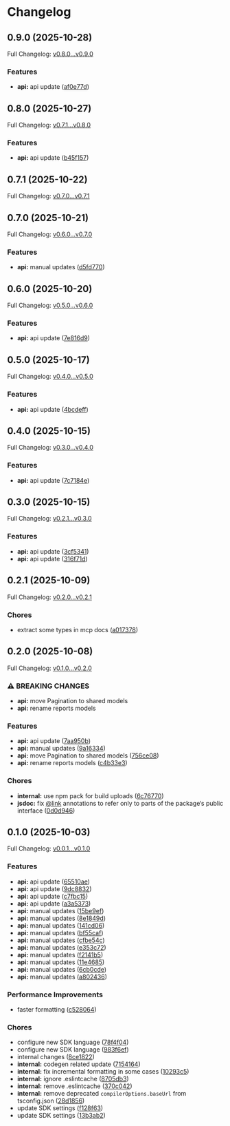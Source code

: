 # Changelog

## 0.9.0 (2025-10-28)

Full Changelog: [v0.8.0...v0.9.0](https://github.com/cooper-square-technologies/profound-typescript-sdk/compare/v0.8.0...v0.9.0)

### Features

* **api:** api update ([af0e77d](https://github.com/cooper-square-technologies/profound-typescript-sdk/commit/af0e77d048ca074ae375b8d5fc97c906a81892f0))

## 0.8.0 (2025-10-27)

Full Changelog: [v0.7.1...v0.8.0](https://github.com/cooper-square-technologies/profound-typescript-sdk/compare/v0.7.1...v0.8.0)

### Features

* **api:** api update ([b45f157](https://github.com/cooper-square-technologies/profound-typescript-sdk/commit/b45f157ab5d172ff6d7e07cda3859c6c9c9c959a))

## 0.7.1 (2025-10-22)

Full Changelog: [v0.7.0...v0.7.1](https://github.com/cooper-square-technologies/profound-typescript-sdk/compare/v0.7.0...v0.7.1)

## 0.7.0 (2025-10-21)

Full Changelog: [v0.6.0...v0.7.0](https://github.com/cooper-square-technologies/profound-typescript-sdk/compare/v0.6.0...v0.7.0)

### Features

* **api:** manual updates ([d5fd770](https://github.com/cooper-square-technologies/profound-typescript-sdk/commit/d5fd7701cfe0bbbdeccccae525ed7760b3fdea30))

## 0.6.0 (2025-10-20)

Full Changelog: [v0.5.0...v0.6.0](https://github.com/cooper-square-technologies/profound-typescript-sdk/compare/v0.5.0...v0.6.0)

### Features

* **api:** api update ([7e816d9](https://github.com/cooper-square-technologies/profound-typescript-sdk/commit/7e816d91aea5aef9c9e4c546f0d449fe336a5a96))

## 0.5.0 (2025-10-17)

Full Changelog: [v0.4.0...v0.5.0](https://github.com/cooper-square-technologies/profound-typescript-sdk/compare/v0.4.0...v0.5.0)

### Features

* **api:** api update ([4bcdeff](https://github.com/cooper-square-technologies/profound-typescript-sdk/commit/4bcdeffd59f491b82be23c9cfa87843ab1bbbf03))

## 0.4.0 (2025-10-15)

Full Changelog: [v0.3.0...v0.4.0](https://github.com/cooper-square-technologies/profound-typescript-sdk/compare/v0.3.0...v0.4.0)

### Features

* **api:** api update ([7c7184e](https://github.com/cooper-square-technologies/profound-typescript-sdk/commit/7c7184e3e1a2fd0272f8875d31c79fe37de845ac))

## 0.3.0 (2025-10-15)

Full Changelog: [v0.2.1...v0.3.0](https://github.com/cooper-square-technologies/profound-typescript-sdk/compare/v0.2.1...v0.3.0)

### Features

* **api:** api update ([3cf5341](https://github.com/cooper-square-technologies/profound-typescript-sdk/commit/3cf5341580595bd4ab0b59b0303bd3e85f360c99))
* **api:** api update ([316f71d](https://github.com/cooper-square-technologies/profound-typescript-sdk/commit/316f71dbafb308b285845e2a89eb1dfed5f2c032))

## 0.2.1 (2025-10-09)

Full Changelog: [v0.2.0...v0.2.1](https://github.com/cooper-square-technologies/profound-typescript-sdk/compare/v0.2.0...v0.2.1)

### Chores

* extract some types in mcp docs ([a017378](https://github.com/cooper-square-technologies/profound-typescript-sdk/commit/a0173783583425507ff019a103696d6869f95ad9))

## 0.2.0 (2025-10-08)

Full Changelog: [v0.1.0...v0.2.0](https://github.com/cooper-square-technologies/profound-typescript-sdk/compare/v0.1.0...v0.2.0)

### ⚠ BREAKING CHANGES

* **api:** move Pagination to shared models
* **api:** rename reports models

### Features

* **api:** api update ([7aa950b](https://github.com/cooper-square-technologies/profound-typescript-sdk/commit/7aa950bd5779f612fe2e4551eb6381532141215d))
* **api:** manual updates ([9a16334](https://github.com/cooper-square-technologies/profound-typescript-sdk/commit/9a1633479f1529dcd4e33c9384822c26ba7488e6))
* **api:** move Pagination to shared models ([756ce08](https://github.com/cooper-square-technologies/profound-typescript-sdk/commit/756ce08a9b68514c3e5a319ee2417c2efc237f82))
* **api:** rename reports models ([c4b33e3](https://github.com/cooper-square-technologies/profound-typescript-sdk/commit/c4b33e38329f85fec2cab5a2d701919c4020b76e))


### Chores

* **internal:** use npm pack for build uploads ([6c76770](https://github.com/cooper-square-technologies/profound-typescript-sdk/commit/6c76770679922b4ed20d2e532267616c96bd8948))
* **jsdoc:** fix [@link](https://github.com/link) annotations to refer only to parts of the package‘s public interface ([0d0d946](https://github.com/cooper-square-technologies/profound-typescript-sdk/commit/0d0d946ef14ce8414453f92c6b70fa569c5e46e6))

## 0.1.0 (2025-10-03)

Full Changelog: [v0.0.1...v0.1.0](https://github.com/cooper-square-technologies/profound-typescript-sdk/compare/v0.0.1...v0.1.0)

### Features

* **api:** api update ([65510ae](https://github.com/cooper-square-technologies/profound-typescript-sdk/commit/65510ae27c8832081c926518cbca51428ab5b70a))
* **api:** api update ([9dc8832](https://github.com/cooper-square-technologies/profound-typescript-sdk/commit/9dc88327081fad7b41a6148e196957b0202060b7))
* **api:** api update ([c7fbc15](https://github.com/cooper-square-technologies/profound-typescript-sdk/commit/c7fbc150cb66f862849dd4c6aff2b59c83bc885e))
* **api:** api update ([a3a5373](https://github.com/cooper-square-technologies/profound-typescript-sdk/commit/a3a5373f4fd5327da666804150c836196d44d080))
* **api:** manual updates ([15be9ef](https://github.com/cooper-square-technologies/profound-typescript-sdk/commit/15be9ef5c0f7758d48da9b7236d524ac4c78ce13))
* **api:** manual updates ([8e1849d](https://github.com/cooper-square-technologies/profound-typescript-sdk/commit/8e1849df8f0b6e24056c1bcd061d477b5fc8c595))
* **api:** manual updates ([141cd06](https://github.com/cooper-square-technologies/profound-typescript-sdk/commit/141cd060bb68fc6f12760059d231f99da36093f8))
* **api:** manual updates ([bf55caf](https://github.com/cooper-square-technologies/profound-typescript-sdk/commit/bf55caff1b9fa310cbd240870cc95f051260a709))
* **api:** manual updates ([cfbe54c](https://github.com/cooper-square-technologies/profound-typescript-sdk/commit/cfbe54c7bbf6271d3661324cf96ff0a17f4fb732))
* **api:** manual updates ([e353c72](https://github.com/cooper-square-technologies/profound-typescript-sdk/commit/e353c7245beadf1473260c7678c9f0b8485591e2))
* **api:** manual updates ([f2141b5](https://github.com/cooper-square-technologies/profound-typescript-sdk/commit/f2141b5a06ee9d0a33e38cfa7035b3d8153e0db4))
* **api:** manual updates ([11e4685](https://github.com/cooper-square-technologies/profound-typescript-sdk/commit/11e4685fe354397d0eab8b60ec2b50af5d8f8ee1))
* **api:** manual updates ([6cb0cde](https://github.com/cooper-square-technologies/profound-typescript-sdk/commit/6cb0cdeed4a7beaa5bd233e61839edc5a1f13449))
* **api:** manual updates ([a802436](https://github.com/cooper-square-technologies/profound-typescript-sdk/commit/a802436ae81eb109dd9e5d0b74ce9fa53c27a894))


### Performance Improvements

* faster formatting ([c528064](https://github.com/cooper-square-technologies/profound-typescript-sdk/commit/c528064aacf1951ae5a90ddee3d7bed2557c4db4))


### Chores

* configure new SDK language ([78f4f04](https://github.com/cooper-square-technologies/profound-typescript-sdk/commit/78f4f0408e51048a9c126457a56908fcfc50587b))
* configure new SDK language ([983f6ef](https://github.com/cooper-square-technologies/profound-typescript-sdk/commit/983f6ef42991337cf67eb1dba373f4960b05404a))
* internal changes ([8ce1822](https://github.com/cooper-square-technologies/profound-typescript-sdk/commit/8ce18229c2efd8499ab92117ccc4bd7b09bddfb5))
* **internal:** codegen related update ([7154164](https://github.com/cooper-square-technologies/profound-typescript-sdk/commit/71541640a118e7e24a3ea97de661bca29c901a15))
* **internal:** fix incremental formatting in some cases ([10293c5](https://github.com/cooper-square-technologies/profound-typescript-sdk/commit/10293c55e6139d7bd4bb98d8534dcaff5977d5df))
* **internal:** ignore .eslintcache ([8705db3](https://github.com/cooper-square-technologies/profound-typescript-sdk/commit/8705db3f22737dd62421482996b0b22d5aea8582))
* **internal:** remove .eslintcache ([370c042](https://github.com/cooper-square-technologies/profound-typescript-sdk/commit/370c042e5664c8280c6e2a0de00f5e865972ad19))
* **internal:** remove deprecated `compilerOptions.baseUrl` from tsconfig.json ([28d1856](https://github.com/cooper-square-technologies/profound-typescript-sdk/commit/28d1856ee3580e330a0df4c4a59963116a6c117d))
* update SDK settings ([f128f63](https://github.com/cooper-square-technologies/profound-typescript-sdk/commit/f128f63c29ebcff05220a47d504ce88cb2b2566a))
* update SDK settings ([13b3ab2](https://github.com/cooper-square-technologies/profound-typescript-sdk/commit/13b3ab2d3feb72521373104d4503d76ddb21b1f2))
